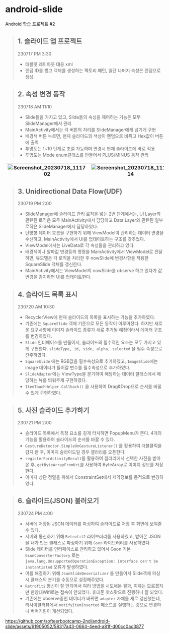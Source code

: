 # android-slide
Android 학습 프로젝트 #2

> ## 1. 슬라이드 앱 프로젝트
> 230717 PM 3:30
> - 태블릿 레이아웃 대응 xml
> - 랜덤 ID를 뽑고 객체를 생성하는 팩토리 패턴, 일단 나머지 속성은 랜덤으로 생성.

> ## 2. 속성 변경 동작
> 230718 AM 11:10
> - Slide들을 가지고 있고, Slide들의 속성을 제어하는 기능은 모두 SlideManager에서 관리
> - MainActivity에서는 각 버튼의 처리를 SlideManager에게 넘기게 구현
> - 배경색 버튼 누르면, 현재 슬라이드의 색상이 랜덤으로 바뀌고 Hex값이 버튼에 출력
> - 투명도는 1~10 단계로 조절 가능하며 변경시 현재 슬라이드에 바로 적용
> - 투명도는 Mode enum클래스를 만들어서 PLUS/MINUS 동작 관리

| ![Screenshot_20230718_111702](https://github.com/softeerbootcamp-2nd/android-slide/assets/61905052/f72eb6c0-eacb-4776-82aa-fb7ceb458654) | ![Screenshot_20230718_111714](https://github.com/softeerbootcamp-2nd/android-slide/assets/61905052/033e27d1-67e0-4004-b073-bfabb7e1b20b) | ![Screenshot_20230718_111721](https://github.com/softeerbootcamp-2nd/android-slide/assets/61905052/112389fe-5251-42f4-84ac-6618b84646d8) |
| ---- | ---- | ---- |

> ## 3. Unidirectional Data Flow(UDF)
> 230719 PM 2:00
> - SlideManager에 슬라이드 관리 로직을 넣는 2번 단계에서는, UI Layer와 관련된 로직은 모두 MainActivity에서 담당하고 Data Layer와 관련된 일부 로직은 SlideManager에서 담당하였다.
> - 단방향 데이터 흐름을 구현하기 위해 ViewModel이 관리하는 데이터 변경을 수신하고, MainActivity에서 UI를 업데이트하는 구조를 갖추었다.
> - ViewModel에서는 LiveData로 각 속성들을 관리하고 있다. 
> - 배경색이나 알파값 변경등의 명령을 MainActivity에서 ViewModel로 전달하면, 뷰모델은 각 로직을 처리한 후 nowSlide에 변경사항을 적용한 SquareSlide 객체를 갱신한다.
> - MainActivity에서는 ViewModel의 nowSlide를 observe 하고 있다가 값 변경을 감지하면 UI를 업데이트한다.

> ## 4. 슬라이드 목록 표시
> 230720 AM 10:30
> - RecyclerView에 현재 슬라이드의 목록을 표시하는 기능을 추가하였다.
> - 기존에는 ```SquareSlide``` 객체 기준으로 모든 동작이 이루어졌다. 하지만 새로운 요구사항에 이미지 슬라이드 종류가 새로 추가될 예정이라서 데이터 구조를 변경하였다.
> - ```Slide``` 인터페이스를 만들어서, 슬라이드의 필수적인 요소는 모두 가지고 있게 구현한다. ```slideType, id, side, alpha, selected``` 을 필수 속성으로 간주하였다.
> - ```SquareSlide``` 에는 RGB값을 필수속성으로 추가하였고, ```ImageSlide```에는 image 데이터가 들어갈 변수를 필수속성으로 추가하였다.
> - ```SlideAdapter```에는 ViewType을 분기하여 해당하는 데이터 클래스에서 해당하는 뷰를 띄워주게 구현하였다.
> - ```ItemTouchHelper.Callback()``` 을 사용하여 Drag&Drop으로 순서를 바꿀 수 있게 구현하였다.

> ## 5. 사진 슬라이드 추가하기
> 230721 PM 2:00
> - 슬라이드 목록에서 특정 요소를 길게 터치하면 PopupMenu가 뜬다. 4개의 기능을 활용하여 슬라이드의 순서를 바꿀 수 있다.
> - ```GestureDetector.SimpleOnGestureListener()``` 를 활용하여 더블클릭을 감지 한 후, 이미지 슬라이드일 경우 갤러리를 오픈한다.
> - ```registerForActivityResult```를 활용하여 갤러리에서 선택한 사진을 받아온 후, ```getByteArrayFromUri```를 사용하여 ByteArray로 이미지 정보를 저장한다.
> - 이미지 상단 정렬을 위해서 ConstraintSet에서 제약정보를 동적으로 변경하였다.

> ## 6. 슬라이드(JSON) 불러오기
> 230724 PM 4:00
> - 서버에 저장된 JSON 데이터를 파싱하여 슬라이드로 저장 후 화면에 보여줄 수 있다.
> - 서버와 통신하기 위해 ```Retrofit2``` 라이브러리를 사용하였고, 받아온 JSON을 내가 만든 클래스로 파싱하기 위해 ```Gson``` 라이브러리를 사용하였다.
> - Slide 데이터를 인터페이스로 관리하고 있어서 Gson 기본 ```GsonConverterFactory``` 로는 ```java.lang.UnsupportedOperationException: interface can't be instantiated``` 오류가 발생하였다.
> - 이를 해결하기 위해 ```JsonSlideDeserializer``` 를 만들어서 Slide객체 파싱시 클래스의 분기를 수동으로 설정해주었다.
> - ```Retrofit2``` 통신이 잘 안되어서 여러 방법을 시도해본 결과, 이유는 모르겠지만 한양대Wifi로는 접속이 안되었다. 휴대폰 핫스팟으로 진행하니 잘 되었다.
> - 기존에는 observe중인 데이터가 바뀌면 ```adapter``` 자체를 새로 갱신했는데, 리사이클러뷰에서 ```notifyItemInserted``` 메소드를 실행하는 것으로 변경하니 버벅거림이 개선되었다.

https://github.com/softeerbootcamp-2nd/android-slide/assets/61905052/58317a43-0664-4eed-a81f-d00cc0ac3877

